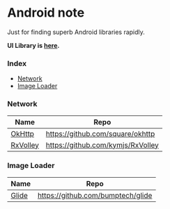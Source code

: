 Android note
====================

Just for finding superb Android libraries rapidly.

**UI Library is [here](https://github.com/happylrd/superb-android-ui).**

### Index
* [Network](#network)
* [Image Loader](#image-loader)

### Network
Name | Repo
--- | ---
[OkHttp](http://square.github.io/okhttp/) | https://github.com/square/okhttp
[RxVolley](http://rxvolley.mydoc.io/) | https://github.com/kymjs/RxVolley

### Image Loader
Name | Repo
--- | ---
[Glide](https://github.com/bumptech/glide) | https://github.com/bumptech/glide
